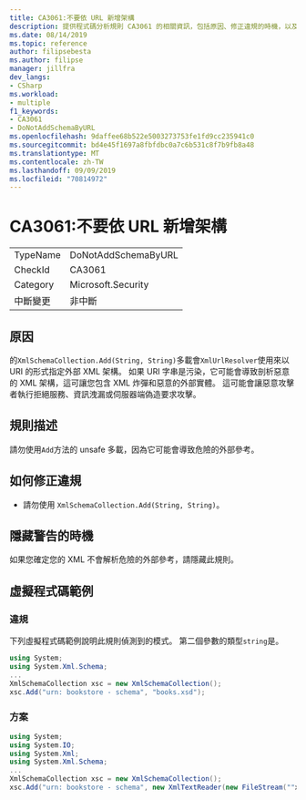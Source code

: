 ```yaml
---
title: CA3061:不要依 URL 新增架構
description: 提供程式碼分析規則 CA3061 的相關資訊，包括原因、修正違規的時機，以及何時將其隱藏。
ms.date: 08/14/2019
ms.topic: reference
author: filipsebesta
ms.author: filipse
manager: jillfra
dev_langs:
- CSharp
ms.workload:
- multiple
f1_keywords:
- CA3061
- DoNotAddSchemaByURL
ms.openlocfilehash: 9daffee68b522e5003273753fe1fd9cc235941c0
ms.sourcegitcommit: bd4e45f1697a8fbfdbc0a7c6b531c8f7b9fb8a48
ms.translationtype: MT
ms.contentlocale: zh-TW
ms.lasthandoff: 09/09/2019
ms.locfileid: "70814972"
---
```

# <a name="ca3061-do-not-add-schema-by-url"></a>CA3061:不要依 URL 新增架構

|||
|-|-|
|TypeName|DoNotAddSchemaByURL|
|CheckId|CA3061|
|Category|Microsoft.Security|
|中斷變更|非中斷|

## <a name="cause"></a>原因

的`XmlSchemaCollection.Add(String, String)`多載會`XmlUrlResolver`使用來以 URI 的形式指定外部 XML 架構。 如果 URI 字串是污染，它可能會導致剖析惡意的 XML 架構，這可讓您包含 XML 炸彈和惡意的外部實體。 這可能會讓惡意攻擊者執行拒絕服務、資訊洩漏或伺服器端偽造要求攻擊。

## <a name="rule-description"></a>規則描述

請勿使用`Add`方法的 unsafe 多載，因為它可能會導致危險的外部參考。

## <a name="how-to-fix-violations"></a>如何修正違規

- 請勿使用 `XmlSchemaCollection.Add(String, String)`。

## <a name="when-to-suppress-warnings"></a>隱藏警告的時機

如果您確定您的 XML 不會解析危險的外部參考，請隱藏此規則。

## <a name="pseudo-code-examples"></a>虛擬程式碼範例

### <a name="violation"></a>違規

下列虛擬程式碼範例說明此規則偵測到的模式。
第二個參數的類型`string`是。

```csharp
using System;
using System.Xml.Schema;
...
XmlSchemaCollection xsc = new XmlSchemaCollection();
xsc.Add("urn: bookstore - schema", "books.xsd");
```

### <a name="solution"></a>方案

```csharp
using System;
using System.IO;
using System.Xml;
using System.Xml.Schema;
...
XmlSchemaCollection xsc = new XmlSchemaCollection();
xsc.Add("urn: bookstore - schema", new XmlTextReader(new FileStream(""xmlFilename"", FileMode.Open)));
```

